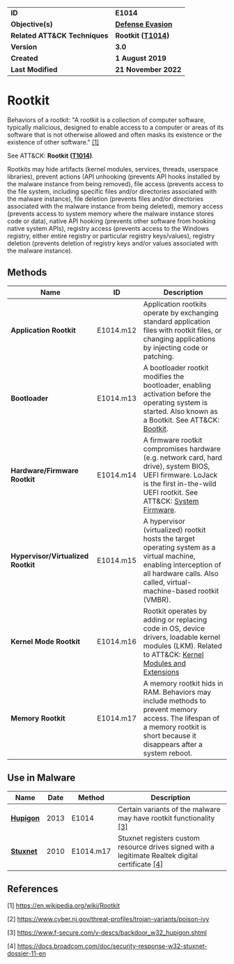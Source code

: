 <table>
<tr>
<td><b>ID</b></td>
<td><b>E1014</b></td>
</tr>
<tr>
<td><b>Objective(s)</b></td>
<td><b><a href="../defense-evasion">Defense Evasion</a></b></td>
</tr>
<tr>
<td><b>Related ATT&CK Techniques</b></td>
<td><b>Rootkit (<a href="https://attack.mitre.org/techniques/T1014">T1014</a>)</b></td>
</tr>
<tr>
<td><b>Version</b></td>
<td><b>3.0</b></td>
</tr>
<tr>
<td><b>Created</b></td>
<td><b>1 August 2019</b></td>
</tr>
<tr>
<td><b>Last Modified</b></td>
<td><b>21 November 2022</b></td>
</tr>
</table>


# Rootkit

Behaviors of a rootkit: "A rootkit is a collection of computer software, typically malicious, designed to enable access to a computer or areas of its software that is not otherwise allowed and often masks its existence or the existence of other software." [[1]](#1)


See ATT&CK: **Rootkit ([T1014](https://attack.mitre.org/techniques/T1014/))**.

Rootkits may hide artifacts (kernel modules, services, threads, userspace libraries), prevent actions (API unhooking (prevents API hooks installed by the malware instance from being removed), file access (prevents access to the file system, including specific files and/or directories associated with the malware instance), file deletion (prevents files and/or directories associated with the malware instance from being deleted), memory access (prevents access to system memory where the malware instance stores code or data), native API hooking (prevents other software from hooking native system APIs), registry access (prevents access to the Windows registry, either entire registry or particular registry keys/values), registry deletion (prevents deletion of registry keys and/or values associated with the malware instance).

## Methods

|Name|ID|Description|
|---|---|---|
|**Application Rootkit**|E1014.m12|Application rootkits operate by exchanging standard application files with rootkit files, or changing applications by injecting code or patching.|
|**Bootloader**|E1014.m13|A bootloader rootkit modifies the bootloader, enabling activation before the operating system is started. Also known as a Bootkit. See ATT&CK: [Bootkit](https://attack.mitre.org/techniques/T1542/003/).|
|**Hardware/Firmware Rootkit**|E1014.m14|A firmware rootkit compromises hardware (e.g. network card, hard drive), system BIOS, UEFI firmware. LoJack is the first in-the-wild UEFI rootkit. See ATT&CK: [System Firmware](https://attack.mitre.org/techniques/T1542/001/).|
|**Hypervisor/Virtualized Rootkit**|E1014.m15|A hypervisor (virtualized) rootkit hosts the target operating system as a virtual machine, enabling interception of all hardware calls. Also called, virtual-machine-based rootkit (VMBR).|
|**Kernel Mode Rootkit**|E1014.m16|Rootkit operates by adding or replacing code in OS, device drivers, loadable kernel modules (LKM). Related to ATT&CK: [Kernel Modules and Extensions](https://attack.mitre.org/techniques/T1547/006/)|
|**Memory Rootkit**|E1014.m17|A memory rootkit hids in RAM. Behaviors may include methods to prevent memory access. The lifespan of a memory rootkit is short because it disappears after a system reboot.|

## Use in Malware

|Name|Date|Method|Description|
|---|---|---|---|
|[**Hupigon**](../xample-malware/hupigon.md)|2013|E1014| Certain variants of the malware may have rootkit functionality [[3]](#3)|
|[**Stuxnet**](../xample-malware/stuxnet.md)|2010|E1014.m17|Stuxnet registers custom resource drives signed with a legitimate Realtek digital certificate  [[4]](#4)|

## References

<a name="1">[1]</a> https://en.wikipedia.org/wiki/Rootkit

<a name="2">[2]</a> https://www.cyber.nj.gov/threat-profiles/trojan-variants/poison-ivy

<a name="3">[3]</a> https://www.f-secure.com/v-descs/backdoor_w32_hupigon.shtml

<a name="4">[4]</a> https://docs.broadcom.com/doc/security-response-w32-stuxnet-dossier-11-en

